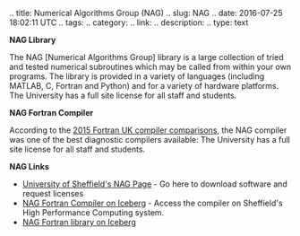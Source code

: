 .. title: Numerical Algorithms Group (NAG)
.. slug: NAG
.. date: 2016-07-25 18:02:11 UTC
.. tags:
.. category:
.. link:
.. description:
.. type: text

**NAG Library**

The NAG [Numerical Algorithms Group] library is a large collection of tried and tested numerical subroutines which may be called from within your own programs. The library is provided in a variety of languages (including MATLAB, C, Fortran and Python) and for a variety of hardware platforms. The University has a full site license for all staff and students.

**NAG Fortran Compiler**

According to the [2015 Fortran UK compiler comparisons](http://www.fortran.uk/fortran-compiler-comparisons-2015/intellinux-fortran-compiler-diagnostic-capabilities/), the NAG compiler was one of the best diagnostic compilers available:  The University has a full site license for all staff and students.

**NAG Links**

* [University of Sheffield's NAG Page](http://www.nag.co.uk/edu/uk/sheffield) - Go here to download software and request licenses
*  [NAG Fortran Compiler on Iceberg](http://docs.iceberg.shef.ac.uk/en/latest/software/compilers/nag.html) - Access the compiler on Sheffield's High Performance Computing system.
* [NAG Fortran library on Iceberg](http://docs.iceberg.shef.ac.uk/en/latest/software/libs/nagfortran.html)
